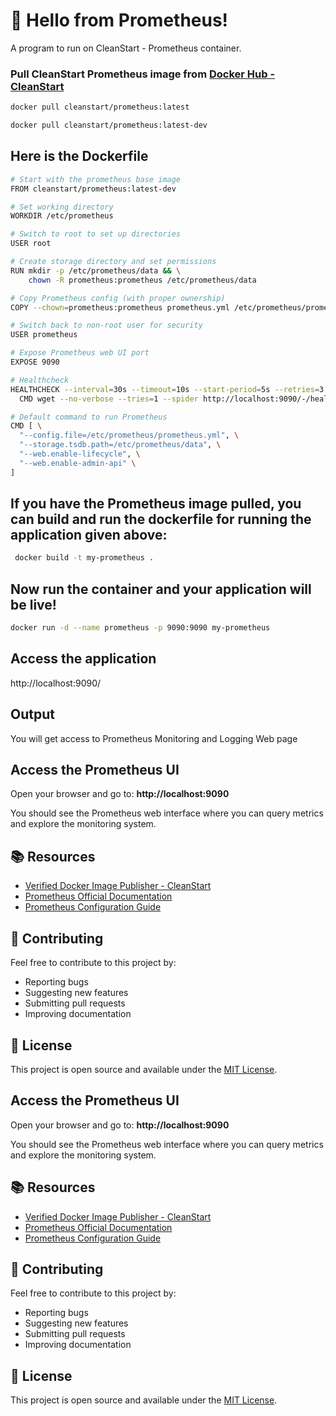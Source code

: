 # 🚀 Hello from Prometheus!

A program to run on CleanStart - Prometheus container. 

### Pull CleanStart Prometheus image from [Docker Hub - CleanStart](https://hub.docker.com/u/cleanstart) 
```bash
docker pull cleanstart/prometheus:latest
```
```bash
docker pull cleanstart/prometheus:latest-dev
```

## Here is the Dockerfile
```bash
# Start with the prometheus base image
FROM cleanstart/prometheus:latest-dev

# Set working directory
WORKDIR /etc/prometheus

# Switch to root to set up directories
USER root

# Create storage directory and set permissions
RUN mkdir -p /etc/prometheus/data && \
    chown -R prometheus:prometheus /etc/prometheus/data

# Copy Prometheus config (with proper ownership)
COPY --chown=prometheus:prometheus prometheus.yml /etc/prometheus/prometheus.yml

# Switch back to non-root user for security
USER prometheus

# Expose Prometheus web UI port
EXPOSE 9090

# Healthcheck
HEALTHCHECK --interval=30s --timeout=10s --start-period=5s --retries=3 \
  CMD wget --no-verbose --tries=1 --spider http://localhost:9090/-/healthy || exit 1

# Default command to run Prometheus
CMD [ \
  "--config.file=/etc/prometheus/prometheus.yml", \
  "--storage.tsdb.path=/etc/prometheus/data", \
  "--web.enable-lifecycle", \
  "--web.enable-admin-api" \
]
```


## If you have the Prometheus image pulled, you can build and run the dockerfile for running the application given above:
```bash
 docker build -t my-prometheus .
```

## Now run the container and your application will be live!
```bash
docker run -d --name prometheus -p 9090:9090 my-prometheus
```
## Access the application
http://localhost:9090/

## Output 
You will get access to Prometheus Monitoring and Logging Web page

## Access the Prometheus UI
Open your browser and go to: **http://localhost:9090**

You should see the Prometheus web interface where you can query metrics and explore the monitoring system.

## 📚 Resources

- [Verified Docker Image Publisher - CleanStart](https://cleanstart.com/)
- [Prometheus Official Documentation](https://prometheus.io/docs/)
- [Prometheus Configuration Guide](https://prometheus.io/docs/prometheus/latest/configuration/configuration/)

## 🤝 Contributing

Feel free to contribute to this project by:
- Reporting bugs
- Suggesting new features
- Submitting pull requests
- Improving documentation

## 📄 License
This project is open source and available under the [MIT License](LICENSE).



## Access the Prometheus UI
Open your browser and go to: **http://localhost:9090**

You should see the Prometheus web interface where you can query metrics and explore the monitoring system.

## 📚 Resources

- [Verified Docker Image Publisher - CleanStart](https://cleanstart.com/)
- [Prometheus Official Documentation](https://prometheus.io/docs/)
- [Prometheus Configuration Guide](https://prometheus.io/docs/prometheus/latest/configuration/configuration/)

## 🤝 Contributing

Feel free to contribute to this project by:
- Reporting bugs
- Suggesting new features
- Submitting pull requests
- Improving documentation

## 📄 License
This project is open source and available under the [MIT License](LICENSE).
